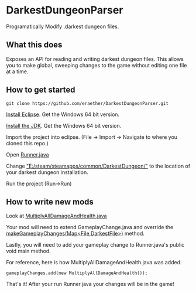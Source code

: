 # DarkestDungeonParser
Programatically Modify .darkest dungeon files.

## What this does

Exposes an API for reading and writing darkest dungeon files.  This allows you to make global, sweeping changes to the game without editing one file at a time.

## How to get started

    git clone https://github.com/eraether/DarkestDungeonParser.git

[Install Eclipse](https://www.eclipse.org/downloads/packages/eclipse-ide-java-developers/mars2).  Get the Windows 64 bit version.

[Install the JDK](http://www.oracle.com/technetwork/java/javase/downloads/jdk8-downloads-2133151.html).  Get the Windows 64 bit version.

Import the project into eclipse.  (File -> Import -> Navigate to where you cloned this repo.)

Open [Runner.java](src/com/dd/Runner.java)

Change ["E:/steam/steamapps/common/DarkestDungeon/"](src/com/dd/Runner.java#L24) to the location of your darkest dungeon installation.

Run the project (Run->Run)

## How to write new mods

Look at [MultiplyAllDamageAndHealth.java](src/com/dd/MultiplyAllDamageAndHealth.java)

Your mod will need to extend GameplayChange.java and override the [makeGameplayChanges(Map<File,DarkestFile>)](src/com/dd/GameplayChange.java#L11) method.

Lastly, you will need to add your gameplay change to Runner.java's public void main method.  

For reference, here is how MultiplyAllDamageAndHealth.java was added:

    gameplayChanges.add(new MultiplyAllDamageAndHealth());

That's it!  After your run Runner.java your changes will be in the game!
